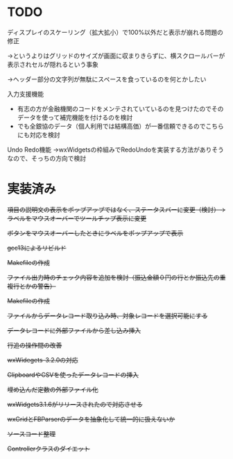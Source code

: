 # TODO
ディスプレイのスケーリング（拡大拡小）で100%以外だと表示が崩れる問題の修正

→というよりはグリッドのサイズが画面に収まりきらずに、横スクロールバーが表示されセルが隠れるという事象

→ヘッダー部分の文字列が無駄にスペースを食っているのを何とかしたい

入力支援機能
- 有志の方が金融機関のコードをメンテされていているのを見つけたのでそのデータを使って補完機能を付けるのを検討
- でも全銀協のデータ（個人利用では結構高価）が一番信頼できるのでこちらにも対応を検討

Undo Redo機能
→wxWidgetsの枠組みでRedoUndoを実装する方法がありそうなので、そっちの方向で検討

# 実装済み

~~項目の説明文の表示をポップアップではなく、ステータスバーに変更（検討）→ラベルをマウスオーバーでツールチップ表示に変更~~

~~ボタンをマウスオーバーしたときにラベルをポップアップで表示~~

~~gcc13によるリビルド~~

~~Makefileの作成~~

~~ファイル出力時のチェック内容を追加を検討（振込金額０円の行とか振込先の重複行とかの警告）~~

~~Makefileの作成~~

~~ファイルからデータレコード取り込み時、対象レコードを選択可能にする~~

~~データレコードに外部ファイルから差し込み挿入~~

~~行追の操作間の改善~~

~~wxWidegets-3.2.0の対応~~

~~ClipboardやCSVを使ったデータレコードの挿入~~

~~埋め込んだ定数の外部ファイル化~~

~~wxWidgets3.1.6がリリースされたので対応させる~~

~~wxGridとFBParserのデータを抽象化して統一的に扱えないか~~

~~ソースコード整理~~

~~Controllerクラスのダイエット~~



